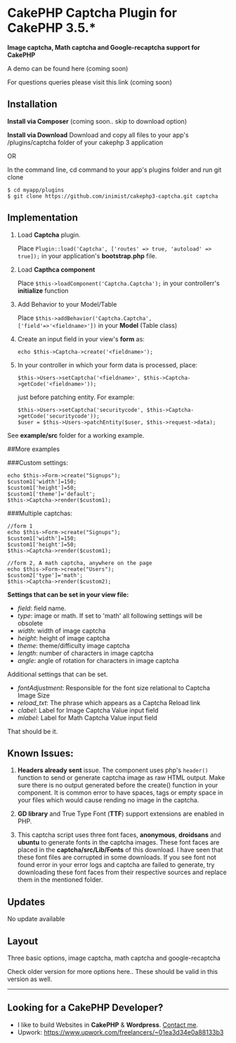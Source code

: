 # CakePHP Captcha Plugin for CakePHP 3.5.*

**Image captcha, Math captcha and Google-recaptcha support for CakePHP**

A demo can be found here (coming soon)

For questions queries please visit this link (coming soon)

## Installation

**Install via Composer**
(coming soon.. skip to download option)

**Install via Download**
Download and copy all files to your app's <ROOT>/plugins/captcha folder of your cakephp 3 application 
	
OR
	
In the command line, cd command to your app's plugins folder and run git clone

```
$ cd myapp/plugins
$ git clone https://github.com/inimist/cakephp3-captcha.git captcha
```

## Implementation

1. Load **Captcha** plugin.

	Place ```Plugin::load('Captcha', ['routes' => true, 'autoload' => true]);``` in your application's **bootstrap.php** file.

2. Load **Capthca component**

	Place ```$this->loadComponent('Captcha.Captcha');``` in your controllerr's **initialize** function

3. Add Behavior to your Model/Table

	Place  ```$this->addBehavior('Captcha.Captcha', ['field'=>'<fieldname>'])``` in your **Model** (Table class)

4. Create an input field in your view's **form** as:

	```echo $this->Captcha->create('<fieldname>');```

5. In your controller in which your form data is processed, place:

	```$this->Users->setCaptcha('<fieldname>', $this->Captcha->getCode('<fieldname>'));```

	just before patching entity. For example:

	```
	$this->Users->setCaptcha('securitycode', $this->Captcha->getCode('securitycode'));
	$user = $this->Users->patchEntity($user, $this->request->data);
	```
	
See **example/src** folder for a working example.

##More examples

###Custom settings:

    echo $this->Form->create("Signups");
    $custom1['width']=150;
    $custom1['height']=50;
    $custom1['theme']='default';
    $this->Captcha->render($custom1);

###Multiple captchas:

    //form 1
    echo $this->Form->create("Signups");
    $custom1['width']=150;
    $custom1['height']=50;
    $this->Captcha->render($custom1);

    //form 2, A math captcha, anywhere on the page
    echo $this->Form->create("Users");
    $custom2['type']='math';
    $this->Captcha->render($custom2);


**Settings that can be set in your view file:**

* *field*: field name.
* *type*: image or math. If set to 'math' all following settings will be 
obsolete
* *width*: width of image captcha
* *height*: height of image captcha
* *theme*: theme/difficulty image captcha
* *length*: number of characters in image captcha
* *angle*: angle of rotation for characters in image captcha

Additional settings that can be set.

* *fontAdjustment*: Responsible for the font size relational to Captcha Image 
Size
* *reload_txt*: The phrase which appears as a Captcha Reload link
* *clabel*: Label for Image Captcha Value input field
* *mlabel*: Label for Math Captcha Value input field

That should be it.

## Known Issues:

1. **Headers already sent** issue. The component uses php's `header()` function to send or generate captcha image as raw HTML output. Make sure there is no output generated before the create() function in your component. It is common error to have spaces, tags or empty space in your files which would cause rending no image in the captcha.

2. **GD library** and True Type Font (**TTF**) support extensions are enabled in PHP.

3. This captcha script uses three font faces, **anonymous**, **droidsans** and **ubuntu**  to generate fonts in the captcha images. These font faces are placed in the **captcha/src/Lib/Fonts** of this download. I have seen that these font files are corrupted in some downloads. If you see font not found error in your error logs and captcha are failed to generate, try downloading these font faces from their respective sources and replace them in the mentioned folder.

## Updates

No update available

## Layout

Three basic options, image captcha, math captcha and google-recaptcha

Check older version for more options here.. These should be valid in this version as well.


-----------------------------
Looking for a CakePHP Developer?
-----------------------------
* I like to build Websites in **CakePHP** & **Wordpress**. [Contact me](http://devarticles.in/contact/).
* Upwork: https://www.upwork.com/freelancers/~01ea3d34e0a88133b3
